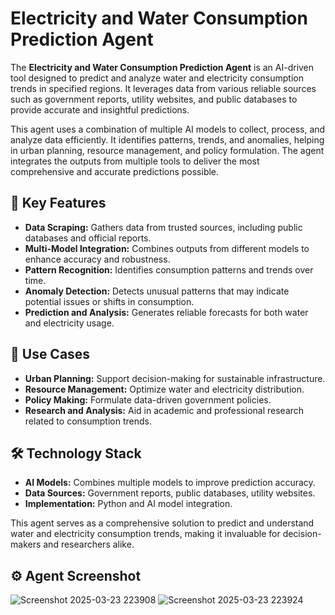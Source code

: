 # Electricity and Water Consumption Prediction Agent

The **Electricity and Water Consumption Prediction Agent** is an AI-driven tool designed to predict and analyze water and electricity consumption trends in specified regions. It leverages data from various reliable sources such as government reports, utility websites, and public databases to provide accurate and insightful predictions.

This agent uses a combination of multiple AI models to collect, process, and analyze data efficiently. It identifies patterns, trends, and anomalies, helping in urban planning, resource management, and policy formulation. The agent integrates the outputs from multiple tools to deliver the most comprehensive and accurate predictions possible.

## 🔑 Key Features
- **Data Scraping:** Gathers data from trusted sources, including public databases and official reports.
- **Multi-Model Integration:** Combines outputs from different models to enhance accuracy and robustness.
- **Pattern Recognition:** Identifies consumption patterns and trends over time.
- **Anomaly Detection:** Detects unusual patterns that may indicate potential issues or shifts in consumption.
- **Prediction and Analysis:** Generates reliable forecasts for both water and electricity usage.

## 🚀 Use Cases
- **Urban Planning:** Support decision-making for sustainable infrastructure.
- **Resource Management:** Optimize water and electricity distribution.
- **Policy Making:** Formulate data-driven government policies.
- **Research and Analysis:** Aid in academic and professional research related to consumption trends.

## 🛠️ Technology Stack
- **AI Models:** Combines multiple models to improve prediction accuracy.
- **Data Sources:** Government reports, public databases, utility websites.
- **Implementation:** Python and AI model integration.

This agent serves as a comprehensive solution to predict and understand water and electricity consumption trends, making it invaluable for decision-makers and researchers alike.

## ⚙️ Agent Screenshot

![Screenshot 2025-03-23 223908](https://github.com/user-attachments/assets/8f4a6dd0-a66e-4675-9202-f08aed06b887)
![Screenshot 2025-03-23 223924](https://github.com/user-attachments/assets/e56365e8-6307-413a-ba11-9decbc9f1c87)


